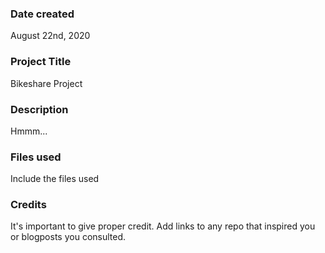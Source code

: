 ### Date created
August 22nd, 2020

### Project Title
Bikeshare Project

### Description
Hmmm...

### Files used
Include the files used

### Credits
It's important to give proper credit. Add links to any repo that inspired you or blogposts you consulted.
